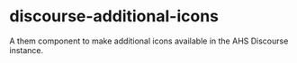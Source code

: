 # discourse-additional-icons
A them component to make additional icons available in the AHS Discourse instance.
